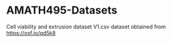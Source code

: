 # AMATH495-Datasets

Cell viability and extrusion dataset V1.csv dataset obtained from https://osf.io/qd5k8